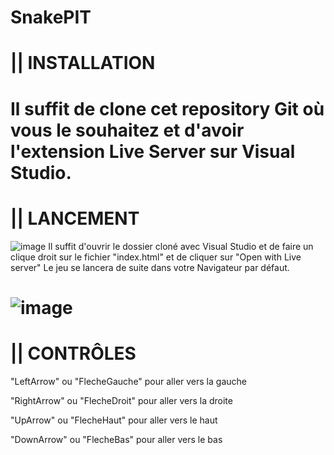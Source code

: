 # SnakePIT

|| INSTALLATION
=========================================================================================================================================================================

  Il suffit de clone cet repository Git où vous le souhaitez et d'avoir l'extension Live Server sur Visual Studio.
  =========================================================================================================================================================================
|| LANCEMENT
=========================================================================================================================================================================

  ![image](https://user-images.githubusercontent.com/76992938/208128312-91156f56-395e-494e-bfd6-ccaaddc94d8f.png)
  Il suffit d'ouvrir le dossier cloné avec Visual Studio et de faire un clique droit sur le fichier "index.html" et de cliquer sur "Open with Live server" 
  Le jeu se lancera de suite dans votre Navigateur par défaut.
  
  ![image](https://user-images.githubusercontent.com/76992938/208130188-e89c8cc4-8ff7-4f45-af79-aaa8f64d53d7.png)
=========================================================================================================================================================================
|| CONTRÔLES
=========================================================================================================================================================================

  "LeftArrow" ou "FlecheGauche" pour aller vers la gauche
  
  "RightArrow" ou "FlecheDroit" pour aller vers la droite
  
  "UpArrow" ou "FlecheHaut" pour aller vers le haut
  
  "DownArrow" ou "FlecheBas" pour aller vers le bas

